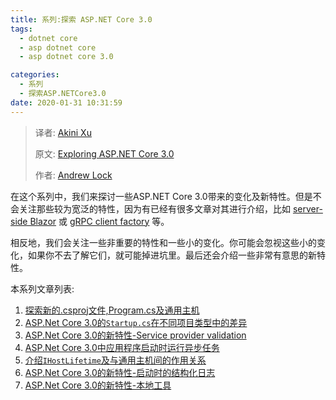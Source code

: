 ```yaml
---
title: 系列:探索 ASP.NET Core 3.0
tags: 
  - dotnet core
  - asp dotnet core
  - asp dotnet core 3.0

categories:
  - 系列
  - 探索ASP.NETCore3.0
date: 2020-01-31 10:31:59
---
```


> 译者:  [Akini Xu](https://blog.ibestread.com)
>
> 原文:  [Exploring ASP.NET Core 3.0](https://andrewlock.net/series/exploring-asp-net-core-3/) 
>
> 作者:  [Andrew Lock](https://andrewlock.net/about/)
>

在这个系列中，我们来探讨一些ASP.NET Core 3.0带来的变化及新特性。但是不会关注那些较为宽泛的特性，因为有已经有很多文章对其进行介绍，比如  [server-side Blazor](https://docs.microsoft.com/en-us/aspnet/core/blazor/?view=aspnetcore-3.0) 或 [gRPC client factory](https://docs.microsoft.com/en-us/aspnet/core/tutorials/grpc/grpc-start)  等。 

相反地，我们会关注一些非重要的特性和一些小的变化。你可能会忽视这些小的变化，如果你不去了解它们，就可能掉进坑里。最后还会介绍一些非常有意思的新特性。

本系列文章列表:

1. [探索新的.csproj文件,Program.cs及通用主机](https://blog.ibestread.com/exploring-the-new-project-file-program-and-the-generic-host-in-asp-net-core-3/)
2. [ASP.Net  Core 3.0的`Startup.cs`在不同项目类型中的差异](https://blog.ibestread.com/comparing-startup-between-the-asp-net-core-3-templates/)
3. [ASP.Net  Core 3.0的新特性-Service provider validation](https://blog.ibestread.com/new-in-asp-net-core-3-service-provider-validation)
4. [ASP.Net  Core 3.0中应用程序启动时运行异步任务](https://blog.ibestread.com/running-async-tasks-on-app-startup-in-asp-net-core-3)
5. [介绍`IHostLifetime`及与通用主机间的作用关系](https://blog.ibestread.com/introducing-ihostlifetime-and-untangling-the-generic-host-startup-interactions)
6. [ASP.Net  Core 3.0的新特性-启动时的结构化日志](https://blog.ibestread.com/new-in-aspnetcore-3-structured-logging-for-startup-messages)
7. [ASP.Net  Core 3.0的新特性-本地工具](https://blog.ibestread.com/new-in-net-core-3-local-tools)


